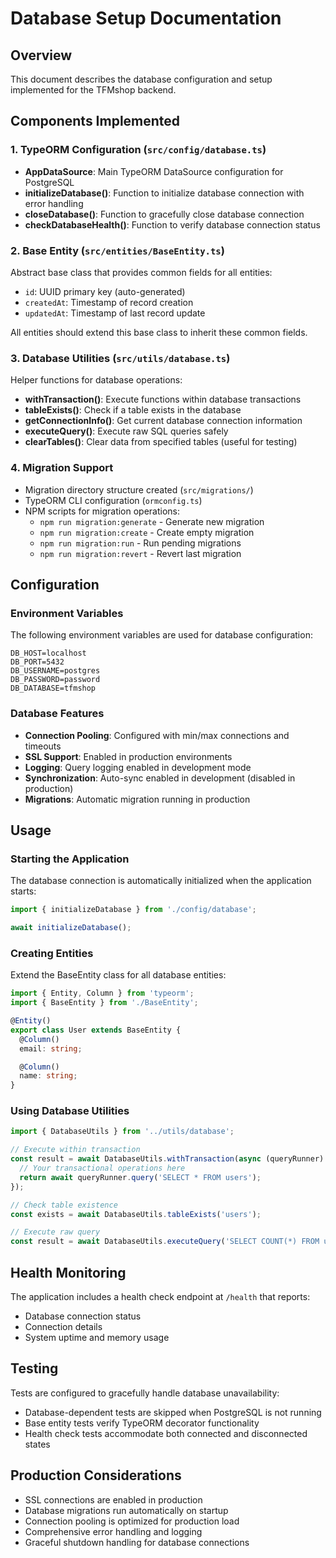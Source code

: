 # Database Setup Documentation

## Overview

This document describes the database configuration and setup implemented for the TFMshop backend.

## Components Implemented

### 1. TypeORM Configuration (`src/config/database.ts`)

- **AppDataSource**: Main TypeORM DataSource configuration for PostgreSQL
- **initializeDatabase()**: Function to initialize database connection with error handling
- **closeDatabase()**: Function to gracefully close database connection
- **checkDatabaseHealth()**: Function to verify database connection status

### 2. Base Entity (`src/entities/BaseEntity.ts`)

Abstract base class that provides common fields for all entities:
- `id`: UUID primary key (auto-generated)
- `createdAt`: Timestamp of record creation
- `updatedAt`: Timestamp of last record update

All entities should extend this base class to inherit these common fields.

### 3. Database Utilities (`src/utils/database.ts`)

Helper functions for database operations:
- **withTransaction()**: Execute functions within database transactions
- **tableExists()**: Check if a table exists in the database
- **getConnectionInfo()**: Get current database connection information
- **executeQuery()**: Execute raw SQL queries safely
- **clearTables()**: Clear data from specified tables (useful for testing)

### 4. Migration Support

- Migration directory structure created (`src/migrations/`)
- TypeORM CLI configuration (`ormconfig.ts`)
- NPM scripts for migration operations:
  - `npm run migration:generate` - Generate new migration
  - `npm run migration:create` - Create empty migration
  - `npm run migration:run` - Run pending migrations
  - `npm run migration:revert` - Revert last migration

## Configuration

### Environment Variables

The following environment variables are used for database configuration:

```env
DB_HOST=localhost
DB_PORT=5432
DB_USERNAME=postgres
DB_PASSWORD=password
DB_DATABASE=tfmshop
```

### Database Features

- **Connection Pooling**: Configured with min/max connections and timeouts
- **SSL Support**: Enabled in production environments
- **Logging**: Query logging enabled in development mode
- **Synchronization**: Auto-sync enabled in development (disabled in production)
- **Migrations**: Automatic migration running in production

## Usage

### Starting the Application

The database connection is automatically initialized when the application starts:

```typescript
import { initializeDatabase } from './config/database';

await initializeDatabase();
```

### Creating Entities

Extend the BaseEntity class for all database entities:

```typescript
import { Entity, Column } from 'typeorm';
import { BaseEntity } from './BaseEntity';

@Entity()
export class User extends BaseEntity {
  @Column()
  email: string;

  @Column()
  name: string;
}
```

### Using Database Utilities

```typescript
import { DatabaseUtils } from '../utils/database';

// Execute within transaction
const result = await DatabaseUtils.withTransaction(async (queryRunner) => {
  // Your transactional operations here
  return await queryRunner.query('SELECT * FROM users');
});

// Check table existence
const exists = await DatabaseUtils.tableExists('users');

// Execute raw query
const result = await DatabaseUtils.executeQuery('SELECT COUNT(*) FROM users');
```

## Health Monitoring

The application includes a health check endpoint at `/health` that reports:
- Database connection status
- Connection details
- System uptime and memory usage

## Testing

Tests are configured to gracefully handle database unavailability:
- Database-dependent tests are skipped when PostgreSQL is not running
- Base entity tests verify TypeORM decorator functionality
- Health check tests accommodate both connected and disconnected states

## Production Considerations

- SSL connections are enabled in production
- Database migrations run automatically on startup
- Connection pooling is optimized for production load
- Comprehensive error handling and logging
- Graceful shutdown handling for database connections
